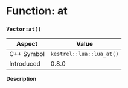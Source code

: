 
# Function: at
### `Vector:at()`

| Aspect | Value |
| --- | --- |
| C++ Symbol | `kestrel::lua::lua_at()` |
| Introduced | 0.8.0 |

**Description**



